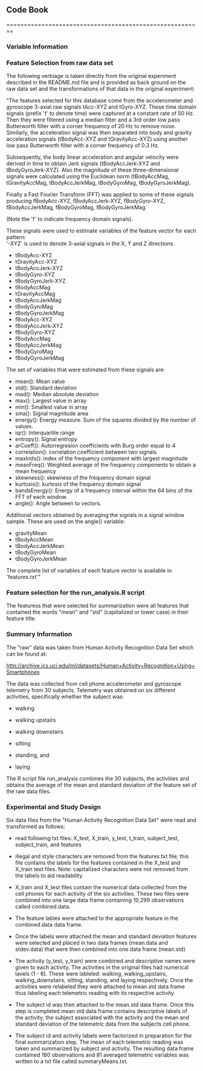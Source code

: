 ## Code Book
========================================================


### Variable Information

### Feature Selection from raw data set 

The following verbiage is taken directly from the original experiment described in the README.md file and is provided as back ground on the raw data set and the transformations of that data in the original experiment:

"The features selected for this database come from the accelerometer and gyroscope 3-axial raw signals tAcc-XYZ and tGyro-XYZ. These time domain signals (prefix 't' to denote time) were captured at a constant rate of 50 Hz. Then they were filtered using a median filter and a 3rd order low pass Butterworth filter with a corner frequency of 20 Hz to remove noise. Similarly, the acceleration signal was then separated into body and gravity acceleration signals (tBodyAcc-XYZ and tGravityAcc-XYZ) using another low pass Butterworth filter with a corner frequency of 0.3 Hz. 

Subsequently, the body linear acceleration and angular velocity were derived in time to obtain Jerk signals (tBodyAccJerk-XYZ and tBodyGyroJerk-XYZ). Also the magnitude of these three-dimensional signals were calculated using the Euclidean norm (tBodyAccMag, tGravityAccMag, tBodyAccJerkMag, tBodyGyroMag, tBodyGyroJerkMag). 

Finally a Fast Fourier Transform (FFT) was applied to some of these signals producing fBodyAcc-XYZ, fBodyAccJerk-XYZ, fBodyGyro-XYZ, fBodyAccJerkMag, fBodyGyroMag, fBodyGyroJerkMag. 

(Note the 'f' to indicate frequency domain signals). 

These signals were used to estimate variables of the feature vector for each pattern:  
'-XYZ' is used to denote 3-axial signals in the X, Y and Z directions.

* tBodyAcc-XYZ
* tGravityAcc-XYZ
* tBodyAccJerk-XYZ
* tBodyGyro-XYZ
* tBodyGyroJerk-XYZ
* tBodyAccMag
* tGravityAccMag
* tBodyAccJerkMag
* tBodyGyroMag
* tBodyGyroJerkMag
* fBodyAcc-XYZ
* fBodyAccJerk-XYZ
* fBodyGyro-XYZ
* fBodyAccMag
* fBodyAccJerkMag
* fBodyGyroMag
* fBodyGyroJerkMag

The set of variables that were estimated from these signals are: 

* mean(): Mean value
* std(): Standard deviation
* mad(): Median absolute deviation 
* max(): Largest value in array
* min(): Smallest value in array
* sma(): Signal magnitude area
* energy(): Energy measure. Sum of the squares divided by the number of values. 
* iqr(): Interquartile range 
* entropy(): Signal entropy
* arCoeff(): Autorregresion coefficients with Burg order equal to 4
* correlation(): correlation coefficient between two signals
* maxInds(): index of the frequency component with largest magnitude
* meanFreq(): Weighted average of the frequency components to obtain a mean frequency
* skewness(): skewness of the frequency domain signal 
* kurtosis(): kurtosis of the frequency domain signal 
* bandsEnergy(): Energy of a frequency interval within the 64 bins of the FFT of each window.
* angle(): Angle between to vectors.

Additional vectors obtained by averaging the signals in a signal window sample. These are used on the angle() variable:

* gravityMean
* tBodyAccMean
* tBodyAccJerkMean
* tBodyGyroMean
* tBodyGyroJerkMean

The complete list of variables of each feature vector is available in 'features.txt'"

### Feature selection for the run_analysis.R script

The featuress that were selected for summarization were all features that contained the words "mean" and "std" (capitalized or lower case) in their feature title. 

### Summary Information

The "raw" data was taken from Human
Activity Recognition Data Set which can be found at:

http://archive.ics.uci.edu/ml/datasets/Human+Activity+Recognition+Using+Smartphones

The data was collected from cell phone accelerometer and gyroscope telemetry from 30 subjects.  Telemetry was obtained on six different activities, specifically whether the subject was:

* walking

* walking upstairs

* walking downstairs

* sitting

* standing, and

* laying

The R script file run_analysis combines the 30 subjects, the activities and obtains the average of the mean and standard deviation of the feature set of the raw data files.

### Experimental and Study Design

Six data files from the "Human Activity Recognition Data Set" were read and transformed as follows:

* read following txt files: X_test, X_train, y_test, t_train, subject_test, subject_train, and features

* illegal and style characters are removed from the features.txt file; this file contains the labels for the features contained in the X_test and X_train text files.  Note: capitalized characters were not removed from the labels to aid readability.

* X_train and X_test files contain the numerical data collected from the cell phones for each activity of the six activities.  These two files were combined into one large data frame containing 10,299 observations called combined.data.

* The feature lables were attached to the appropriate feature in the combined.data data frame.

* Once the labels were attached the mean and standard deviation features were selected and placed in two data frames (mean.data and stdev.data) that were then combined into one data frame (mean.std)

* The activity (y_test, y_train) were combined and descriptive names were given to each activity.  The activities in the original files had numerical lavels (1 - 6).  These were lableled: walking, walking_upstairs, walking_downstairs, sitting, standing, and laying respectively.  Once the activities were relabeled they were attached to mean.std data frame thus labeling each telemetric reading with its respective activity.

* The subject id was then attached to the mean.std data frame.  Once this step is completed mean.std data frame contains descriptive labels of the activity, the subject associated with the activity and the mean and standard deviation of the telemetric data from the subjects cell phone.

* The subject id and activity labels were factorized in preparation for the final summarization step.  The mean of each telemetric reading was taken and summarized by subject and activity.  The resulting data frame contained 180 observations and 81 averaged telemetric variables was written to a txt file called summaryMeans.txt.


